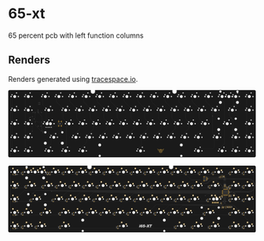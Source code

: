 # 65-xt
65 percent pcb with left function columns

## Renders
Renders generated using [tracespace.io](https://tracespace.io/).

![PCB Top Side](/renders/top.png)

![PCB Bottom Side](/renders/bottom.png)
